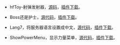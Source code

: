 - hfToy-射弹发射器，[源码](https://gitee.com/hufang360/tshock/tree/master/Plugins/TShockhfToy1)，[插件下载](https://gitee.com/hufang360/tshock/raw/master/Plugins/hfToy1.dll)。

- Boss还是护士，[源代码](https://gitee.com/hufang360/tshock/tree/master/Plugins/TShockBossOrNurse)，[插件下载](https://gitee.com/hufang360/tshock/raw/master/Plugins/BossOrNurse.dll)。

- Lang7，将服务器语言设置成中文，[源代码](https://gitee.com/hufang360/tshock/tree/master/Plugins/TShockLang7)，[插件下载](https://gitee.com/hufang360/tshock/raw/master/Plugins/Lang7.dll)。

- ShowPowerMenu，显示力量菜单，[源代码](https://gitee.com/hufang360/tshock/tree/master/Plugins/TShockShowPowerMenu)，[插件下载](https://gitee.com/hufang360/tshock/blob/master/Plugins/ShowPowerMenu.dll)。